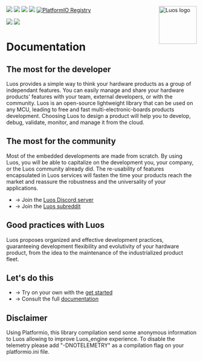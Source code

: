 <a href="https://luos.io"><img src="https://uploads-ssl.webflow.com/601a78a2b5d030260a40b7ad/603e0cc45afbb50963aa85f2_Gif%20noir%20rect.gif" alt="Luos logo" title="Luos" align="right" height="100" /></a>

![](https://github.com/Luos-io/luos_engine/actions/workflows/build.yml/badge.svg)
[![](https://img.shields.io/github/license/Luos-io/Documentation)](https://github.com/Luos-io/luos_engine/blob/master/LICENSE)
[![](https://img.shields.io/badge/Luos-Documentation-34A3B4)](https://www.luos.io/docs)
[![](http://certified.luos.io)](https://www.luos.io)
[![PlatformIO Registry](https://badges.registry.platformio.org/packages/luos/library/luos_engine.svg)](https://registry.platformio.org/libraries/luos/luos_engine)

[![](https://img.shields.io/discord/902486791658041364?label=Discord&logo=discord&style=social)](http://bit.ly/JoinLuosDiscord)
[![](https://img.shields.io/reddit/subreddit-subscribers/Luos?style=social)](https://www.reddit.com/r/Luos)

# Documentation
## The most for the developer​
Luos provides a simple way to think your hardware products as a group of independant features. You can easily manage and share your hardware products' features with your team, external developers, or with the community. Luos is an open-source lightweight library that can be used on any MCU, leading to free and fast multi-electronic-boards products development. Choosing Luos to design a product will help you to develop, debug, validate, monitor, and manage it from the cloud.

## The most for the community​
Most of the embedded developments are made from scratch. By using Luos, you will be able to capitalize on the development you, your company, or the Luos community already did. The re-usability of features encapsulated in Luos services will fasten the time your products reach the market and reassure the robustness and the universality of your applications. 

* → Join the [Luos Discord server](http://discord.gg/luos)
* → Join the [Luos subreddit](https://www.reddit.com/r/Luos/)

## Good practices with Luos​
Luos proposes organized and effective development practices, guaranteeing development flexibility and evolutivity of your hardware product, from the idea to the maintenance of the industrialized product fleet.

## Let's do this​

* → Try on your own with the [get started](https://www.luos.io/tutorials/get-started)
* → Consult the full [documentation](https://www.luos.io/docs)

## Disclaimer
Using Platformio, this library compilation send some anonymous information to Luos allowing to improve Luos_engine experience.
To disable the telemetry please add "-DNOTELEMETRY" as a compilation flag on your platformio.ini file.
